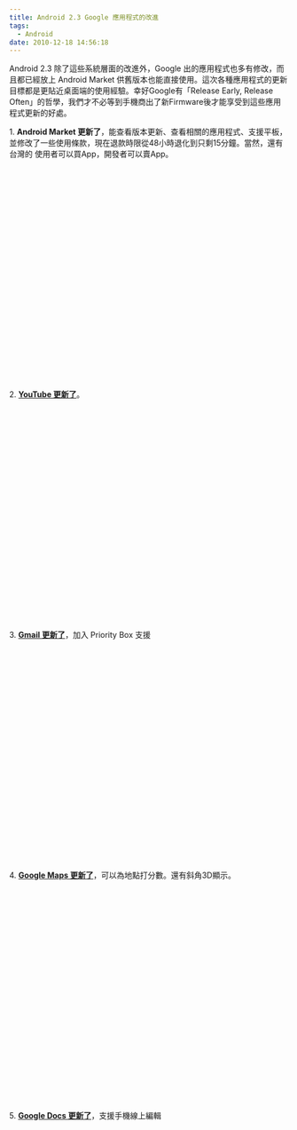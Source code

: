 ```yaml
---
title: Android 2.3 Google 應用程式的改進
tags:
  - Android
date: 2010-12-18 14:56:18
---
```


Android 2.3 除了這些系統層面的改進外，Google 出的應用程式也多有修改，而且都已經放上 Android Market 供舊版本也能直接使用。這次各種應用程式的更新目標都是更貼近桌面端的使用經驗。幸好Google有「Release Early, Release Often」的哲學，我們才不必等到手機商出了新Firmware後才能享受到這些應用程式更新的好處。

1\. **Android Market 更新了**，能查看版本更新、查看相關的應用程式、支援平板，並修改了一些使用條款，現在退款時限從48小時退化到只剩15分鐘。當然，還有台灣的 使用者可以買App，開發者可以賣App。

<object width="640" height="385"><param name="movie" value="http://www.youtube.com/v/S41bPVQJgyY?fs=1&amp;hl=zh_TW"></param><param name="allowFullScreen" value="true"></param><param name="allowscriptaccess" value="always"></param><embed src="http://www.youtube.com/v/S41bPVQJgyY?fs=1&amp;hl=zh_TW" type="application/x-shockwave-flash" allowscriptaccess="always" allowfullscreen="true" width="640" height="385"></embed></object>

2\. **[YouTube 更新了](http://googlemobile.blogspot.com/2010/12/youtube-21-app-now-available-on-android.html)**。

<object width="640" height="385"><param name="movie" value="http://www.youtube.com/v/6AAFF9PN-WU?fs=1&amp;hl=zh_TW"></param><param name="allowFullScreen" value="true"></param><param name="allowscriptaccess" value="always"></param><embed src="http://www.youtube.com/v/6AAFF9PN-WU?fs=1&amp;hl=zh_TW" type="application/x-shockwave-flash" allowscriptaccess="always" allowfullscreen="true" width="640" height="385"></embed></object>

3\. **[Gmail 更新了](http://googlemobile.blogspot.com/2010/12/gmail-for-android-better-priority-inbox.html)**，加入 Priority Box 支援

<object width="640" height="385"><param name="movie" value="http://www.youtube.com/v/Ztasj8_gTpI?fs=1&amp;hl=zh_TW"></param><param name="allowFullScreen" value="true"></param><param name="allowscriptaccess" value="always"></param><embed src="http://www.youtube.com/v/Ztasj8_gTpI?fs=1&amp;hl=zh_TW" type="application/x-shockwave-flash" allowscriptaccess="always" allowfullscreen="true" width="640" height="385"></embed></object>

4\. **[Google Maps 更新了](http://googlemobile.blogspot.com/2010/11/personally-yours-on-go-personalized.html)**，可以為地點打分數。還有斜角3D顯示。

<object width="640" height="385"><param name="movie" value="http://www.youtube.com/v/TAh4yiCzgKw?fs=1&amp;hl=zh_TW"></param><param name="allowFullScreen" value="true"></param><param name="allowscriptaccess" value="always"></param><embed src="http://www.youtube.com/v/TAh4yiCzgKw?fs=1&amp;hl=zh_TW" type="application/x-shockwave-flash" allowscriptaccess="always" allowfullscreen="true" width="640" height="385"></embed></object>

5\. **[Google Docs 更新了](http://googlemobile.blogspot.com/2010/11/create-and-edit-your-google-docs-on-the.html)**，支援手機線上編輯

<object width="640" height="385"><param name="movie" value="http://www.youtube.com/v/eAr5VoYdVBo?fs=1&amp;hl=zh_TW"></param><param name="allowFullScreen" value="true"></param><param name="allowscriptaccess" value="always"></param><embed src="http://www.youtube.com/v/eAr5VoYdVBo?fs=1&amp;hl=zh_TW" type="application/x-shockwave-flash" allowscriptaccess="always" allowfullscreen="true" width="640" height="385"></embed></object>